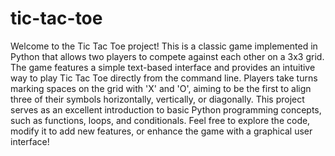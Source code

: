 # tic-tac-toe
Welcome to the Tic Tac Toe project! This is a classic game implemented in Python that allows two players to compete against each other on a 3x3 grid. The game features a simple text-based interface and provides an intuitive way to play Tic Tac Toe directly from the command line. Players take turns marking spaces on the grid with 'X' and 'O', aiming to be the first to align three of their symbols horizontally, vertically, or diagonally. This project serves as an excellent introduction to basic Python programming concepts, such as functions, loops, and conditionals. Feel free to explore the code, modify it to add new features, or enhance the game with a graphical user interface!

